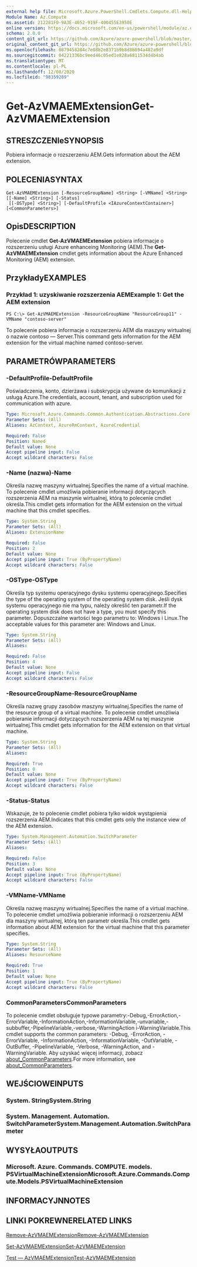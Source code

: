 ```yaml
---
external help file: Microsoft.Azure.PowerShell.Cmdlets.Compute.dll-Help.xml
Module Name: Az.Compute
ms.assetid: 212281F0-9A3E-4652-919F-400455E3950E
online version: https://docs.microsoft.com/en-us/powershell/module/az.compute/get-azvmaemextension
schema: 2.0.0
content_git_url: https://github.com/Azure/azure-powershell/blob/master/src/Compute/Compute/help/Get-AzVMAEMExtension.md
original_content_git_url: https://github.com/Azure/azure-powershell/blob/master/src/Compute/Compute/help/Get-AzVMAEMExtension.md
ms.openlocfilehash: 0879458284c7e08b2e8371b9b8d8b894a482a9df
ms.sourcegitcommit: 04221336bc9eed46c05ed1e828a6811534d4b4ab
ms.translationtype: MT
ms.contentlocale: pl-PL
ms.lasthandoff: 12/08/2020
ms.locfileid: "98359289"
---
```

# <span data-ttu-id="50e39-101">Get-AzVMAEMExtension</span><span class="sxs-lookup"><span data-stu-id="50e39-101">Get-AzVMAEMExtension</span></span>

## <span data-ttu-id="50e39-102">STRESZCZENIe</span><span class="sxs-lookup"><span data-stu-id="50e39-102">SYNOPSIS</span></span>
<span data-ttu-id="50e39-103">Pobiera informacje o rozszerzeniu AEM.</span><span class="sxs-lookup"><span data-stu-id="50e39-103">Gets information about the AEM extension.</span></span>

## <span data-ttu-id="50e39-104">POLECENIA</span><span class="sxs-lookup"><span data-stu-id="50e39-104">SYNTAX</span></span>

```
Get-AzVMAEMExtension [-ResourceGroupName] <String> [-VMName] <String> [[-Name] <String>] [-Status]
 [[-OSType] <String>] [-DefaultProfile <IAzureContextContainer>] [<CommonParameters>]
```

## <span data-ttu-id="50e39-105">Opis</span><span class="sxs-lookup"><span data-stu-id="50e39-105">DESCRIPTION</span></span>
<span data-ttu-id="50e39-106">Polecenie cmdlet **Get-AzVMAEMExtension** pobiera informacje o rozszerzeniu usługi Azure enhanceing Monitoring (AEM).</span><span class="sxs-lookup"><span data-stu-id="50e39-106">The **Get-AzVMAEMExtension** cmdlet gets information about the Azure Enhanced Monitoring (AEM) extension.</span></span>

## <span data-ttu-id="50e39-107">Przykłady</span><span class="sxs-lookup"><span data-stu-id="50e39-107">EXAMPLES</span></span>

### <span data-ttu-id="50e39-108">Przykład 1: uzyskiwanie rozszerzenia AEM</span><span class="sxs-lookup"><span data-stu-id="50e39-108">Example 1: Get the AEM extension</span></span>
```
PS C:\> Get-AzVMAEMExtension -ResourceGroupName "ResourceGroup11" -VMName "contoso-server"
```

<span data-ttu-id="50e39-109">To polecenie pobiera informacje o rozszerzeniu AEM dla maszyny wirtualnej o nazwie contoso — Server.</span><span class="sxs-lookup"><span data-stu-id="50e39-109">This command gets information for the AEM extension for the virtual machine named contoso-server.</span></span>

## <span data-ttu-id="50e39-110">PARAMETRÓW</span><span class="sxs-lookup"><span data-stu-id="50e39-110">PARAMETERS</span></span>

### <span data-ttu-id="50e39-111">-DefaultProfile</span><span class="sxs-lookup"><span data-stu-id="50e39-111">-DefaultProfile</span></span>
<span data-ttu-id="50e39-112">Poświadczenia, konto, dzierżawa i subskrypcja używane do komunikacji z usługą Azure.</span><span class="sxs-lookup"><span data-stu-id="50e39-112">The credentials, account, tenant, and subscription used for communication with azure.</span></span>

```yaml
Type: Microsoft.Azure.Commands.Common.Authentication.Abstractions.Core.IAzureContextContainer
Parameter Sets: (All)
Aliases: AzContext, AzureRmContext, AzureCredential

Required: False
Position: Named
Default value: None
Accept pipeline input: False
Accept wildcard characters: False
```

### <span data-ttu-id="50e39-113">-Name (nazwa)</span><span class="sxs-lookup"><span data-stu-id="50e39-113">-Name</span></span>
<span data-ttu-id="50e39-114">Określa nazwę maszyny wirtualnej.</span><span class="sxs-lookup"><span data-stu-id="50e39-114">Specifies the name of a virtual machine.</span></span>
<span data-ttu-id="50e39-115">To polecenie cmdlet umożliwia pobieranie informacji dotyczących rozszerzenia AEM na maszynie wirtualnej, którą to polecenie cmdlet określa.</span><span class="sxs-lookup"><span data-stu-id="50e39-115">This cmdlet gets information for the AEM extension on the virtual machine that this cmdlet specifies.</span></span>

```yaml
Type: System.String
Parameter Sets: (All)
Aliases: ExtensionName

Required: False
Position: 2
Default value: None
Accept pipeline input: True (ByPropertyName)
Accept wildcard characters: False
```

### <span data-ttu-id="50e39-116">-OSType</span><span class="sxs-lookup"><span data-stu-id="50e39-116">-OSType</span></span>
<span data-ttu-id="50e39-117">Określa typ systemu operacyjnego dysku systemu operacyjnego.</span><span class="sxs-lookup"><span data-stu-id="50e39-117">Specifies the type of the operating system of the operating system disk.</span></span>
<span data-ttu-id="50e39-118">Jeśli dysk systemu operacyjnego nie ma typu, należy określić ten parametr.</span><span class="sxs-lookup"><span data-stu-id="50e39-118">If the operating system disk does not have a type, you must specify this parameter.</span></span>
<span data-ttu-id="50e39-119">Dopuszczalne wartości tego parametru to: Windows i Linux.</span><span class="sxs-lookup"><span data-stu-id="50e39-119">The acceptable values for this parameter are: Windows and Linux.</span></span>

```yaml
Type: System.String
Parameter Sets: (All)
Aliases:

Required: False
Position: 4
Default value: None
Accept pipeline input: False
Accept wildcard characters: False
```

### <span data-ttu-id="50e39-120">-ResourceGroupName</span><span class="sxs-lookup"><span data-stu-id="50e39-120">-ResourceGroupName</span></span>
<span data-ttu-id="50e39-121">Określa nazwę grupy zasobów maszyny wirtualnej.</span><span class="sxs-lookup"><span data-stu-id="50e39-121">Specifies the name of the resource group of a virtual machine.</span></span>
<span data-ttu-id="50e39-122">To polecenie cmdlet umożliwia pobieranie informacji dotyczących rozszerzenia AEM na tej maszynie wirtualnej.</span><span class="sxs-lookup"><span data-stu-id="50e39-122">This cmdlet gets information for the AEM extension on that virtual machine.</span></span>

```yaml
Type: System.String
Parameter Sets: (All)
Aliases:

Required: True
Position: 0
Default value: None
Accept pipeline input: True (ByPropertyName)
Accept wildcard characters: False
```

### <span data-ttu-id="50e39-123">-Status</span><span class="sxs-lookup"><span data-stu-id="50e39-123">-Status</span></span>
<span data-ttu-id="50e39-124">Wskazuje, że to polecenie cmdlet pobiera tylko widok wystąpienia rozszerzenia AEM.</span><span class="sxs-lookup"><span data-stu-id="50e39-124">Indicates that this cmdlet gets only the instance view of the AEM extension.</span></span>

```yaml
Type: System.Management.Automation.SwitchParameter
Parameter Sets: (All)
Aliases:

Required: False
Position: 3
Default value: None
Accept pipeline input: True (ByPropertyName)
Accept wildcard characters: False
```

### <span data-ttu-id="50e39-125">-VMName</span><span class="sxs-lookup"><span data-stu-id="50e39-125">-VMName</span></span>
<span data-ttu-id="50e39-126">Określa nazwę maszyny wirtualnej.</span><span class="sxs-lookup"><span data-stu-id="50e39-126">Specifies the name of a virtual machine.</span></span>
<span data-ttu-id="50e39-127">To polecenie cmdlet umożliwia pobieranie informacji o rozszerzeniu AEM dla maszyny wirtualnej, którą ten parametr określa.</span><span class="sxs-lookup"><span data-stu-id="50e39-127">This cmdlet gets information about AEM extension for the virtual machine that this parameter specifies.</span></span>

```yaml
Type: System.String
Parameter Sets: (All)
Aliases: ResourceName

Required: True
Position: 1
Default value: None
Accept pipeline input: True (ByPropertyName)
Accept wildcard characters: False
```

### <span data-ttu-id="50e39-128">CommonParameters</span><span class="sxs-lookup"><span data-stu-id="50e39-128">CommonParameters</span></span>
<span data-ttu-id="50e39-129">To polecenie cmdlet obsługuje typowe parametry:-Debug,-ErrorAction,-ErrorVariable,-InformationAction,-InformationVariable,-unvariable,-subbuffer,-PipelineVariable,-verbose,-WarningAction i-WarningVariable.</span><span class="sxs-lookup"><span data-stu-id="50e39-129">This cmdlet supports the common parameters: -Debug, -ErrorAction, -ErrorVariable, -InformationAction, -InformationVariable, -OutVariable, -OutBuffer, -PipelineVariable, -Verbose, -WarningAction, and -WarningVariable.</span></span> <span data-ttu-id="50e39-130">Aby uzyskać więcej informacji, zobacz [about_CommonParameters](http://go.microsoft.com/fwlink/?LinkID=113216).</span><span class="sxs-lookup"><span data-stu-id="50e39-130">For more information, see [about_CommonParameters](http://go.microsoft.com/fwlink/?LinkID=113216).</span></span>

## <span data-ttu-id="50e39-131">WEJŚCIOWE</span><span class="sxs-lookup"><span data-stu-id="50e39-131">INPUTS</span></span>

### <span data-ttu-id="50e39-132">System. String</span><span class="sxs-lookup"><span data-stu-id="50e39-132">System.String</span></span>

### <span data-ttu-id="50e39-133">System. Management. Automation. SwitchParameter</span><span class="sxs-lookup"><span data-stu-id="50e39-133">System.Management.Automation.SwitchParameter</span></span>

## <span data-ttu-id="50e39-134">WYSYŁA</span><span class="sxs-lookup"><span data-stu-id="50e39-134">OUTPUTS</span></span>

### <span data-ttu-id="50e39-135">Microsoft. Azure. Commands. COMPUTE. models. PSVirtualMachineExtension</span><span class="sxs-lookup"><span data-stu-id="50e39-135">Microsoft.Azure.Commands.Compute.Models.PSVirtualMachineExtension</span></span>

## <span data-ttu-id="50e39-136">INFORMACYJN</span><span class="sxs-lookup"><span data-stu-id="50e39-136">NOTES</span></span>

## <span data-ttu-id="50e39-137">LINKI POKREWNE</span><span class="sxs-lookup"><span data-stu-id="50e39-137">RELATED LINKS</span></span>

[<span data-ttu-id="50e39-138">Remove-AzVMAEMExtension</span><span class="sxs-lookup"><span data-stu-id="50e39-138">Remove-AzVMAEMExtension</span></span>](./Remove-AzVMAEMExtension.md)

[<span data-ttu-id="50e39-139">Set-AzVMAEMExtension</span><span class="sxs-lookup"><span data-stu-id="50e39-139">Set-AzVMAEMExtension</span></span>](./Set-AzVMAEMExtension.md)

[<span data-ttu-id="50e39-140">Test — AzVMAEMExtension</span><span class="sxs-lookup"><span data-stu-id="50e39-140">Test-AzVMAEMExtension</span></span>](./Test-AzVMAEMExtension.md)


